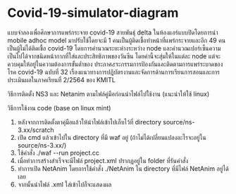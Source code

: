 # Covid-19-simulator-diagram
แบบจำลองเพื่อศึกษาการแพร่กระจาย covid-19 สายพันธุ์ delta ในห้องแอร์แบบปิดโดยการนำ mobile adhoc model มาปรับใช้โดยจะมี 1 คนเป็นผู้ติดเชื้อทำหน้าที่แพร่กระจายและอีก 49 คนเป็นผู้ไม่ได้ติดเชื้อ covid-19 โดยการคำนวณระยะห่างระหว่าง node และคำนวณเปอร์เซ็นความเป็นไปได้จากชนิดหน้ากากที่ใส่และประสิทธิภาพของวันซีน โดยค่านี้จะสุ่มให้ในแต่ละ node แต่จะควบคุมให้อยู่ในความต้องการขั้นต่ำของ ประกาศ๕ระกรรมการป้องกันและติดตามการแพร่ระบาดของโรค covid-19 ฉบับที่ 32 เรื่องแนวทางการปฎิบัตรงานและจัดการด้านการเรียนการสอนและการประเมินผลในภาคเรียนที่ 2/2564 ของ KMITL

วิธีการติดตั้ง NS3 และ Netanim ตามไฟล์คู่มือก่อนนำไฟล์ไปใช้งาน (แนะนำให้ใช้ linux)

วิธีการใช้งาน code (base on linux mint)
<ol>
  <li>หลังจากการติดตั้งตาคุ่มือแล้วให้นำไฟล์เข้าไปเก็บไว้ที่ directory source/ns-3.xx/scratch</li>
  <li>เปิด cmd แล้วเข้าไปใน directory ที่มี waf อยู่ (ถ้าไม่ได้เปลี่ยนแปลงอะไรจะอยู่ใน source/ns-3.xx/)</li>
  <li>ใช้คำสั่ง ./waf --run project.cc</li>
  <li>เมื่อทำการสร้างสำเร็จจะมีไฟล์ project.xml ปรากฏอยู่ใน folder ที่รันคำสั่ง</li>
  <li>ทำการเปิด NetAnim โดยการใช้คำสั่ง ./NetAnim ใน directory ที่มีไฟล์ NetAnim อยู่ได้เลย</li>
  <li>จากนั้นนำไฟล์ .xml ใส่เข้าไปก็จะแสดงผล</li>
</ol>


